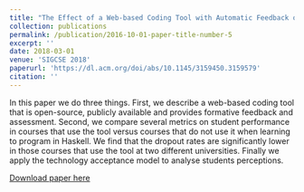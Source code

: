 ```yaml
---
title: "The Effect of a Web-based Coding Tool with Automatic Feedback on Students' Performance and Perceptions"
collection: publications
permalink: /publication/2016-10-01-paper-title-number-5
excerpt: ''
date: 2018-03-01
venue: 'SIGCSE 2018'
paperurl: 'https://dl.acm.org/doi/abs/10.1145/3159450.3159579'
citation: ''
---
```

In this paper we do three things. First, we describe a web-based coding tool that is open-source, publicly available and provides formative feedback and assessment. Second, we compare several metrics on student performance in courses that use the tool versus courses that do not use it when learning to program in Haskell. We find that the dropout rates are significantly lower in those courses that use the tool at two different universities. Finally we apply the technology acceptance model to analyse students perceptions.

[Download paper here](https://dl.acm.org/doi/abs/10.1145/3159450.3159579)

